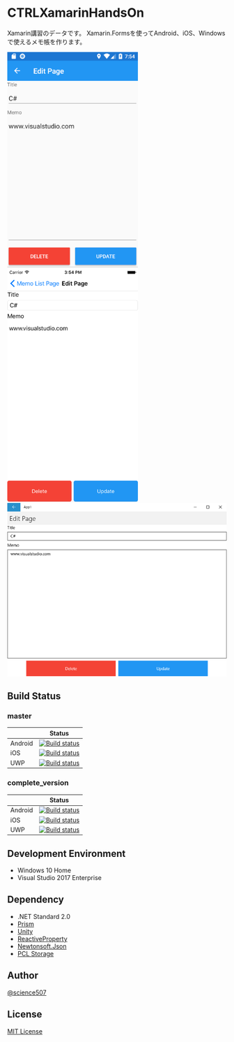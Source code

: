 # CTRLXamarinHandsOn

Xamarin講習のデータです。
Xamarin.Formsを使ってAndroid、iOS、Windowsで使えるメモ帳を作ります。

<img src="Screenshot/Android_C%23.png" width=300>　<img src="Screenshot/iOS_C%23.png" width=300>
<img src="Screenshot/UWP_C%23.png" width=600>

## Build Status

### master

|          | Status |
| -------- | ------ |
| Android | [![Build status](https://build.appcenter.ms/v0.1/apps/5ef2b0e8-6c25-4070-9821-277433775423/branches/master/badge)](https://appcenter.ms) |
| iOS | [![Build status](https://build.appcenter.ms/v0.1/apps/f3ce942e-dcfa-412a-b8e6-8e82e63aadaf/branches/master/badge)](https://appcenter.ms) |
| UWP | [![Build status](https://build.appcenter.ms/v0.1/apps/96388c84-c371-4fcc-8789-9b71f75d4b02/branches/master/badge)](https://appcenter.ms) |

### complete_version

|          | Status |
| -------- | ------ |
| Android | [![Build status](https://build.appcenter.ms/v0.1/apps/5ef2b0e8-6c25-4070-9821-277433775423/branches/complete_version/badge)](https://appcenter.ms) |
| iOS | [![Build status](https://build.appcenter.ms/v0.1/apps/f3ce942e-dcfa-412a-b8e6-8e82e63aadaf/branches/complete_version/badge)](https://appcenter.ms) |
| UWP | [![Build status](https://build.appcenter.ms/v0.1/apps/96388c84-c371-4fcc-8789-9b71f75d4b02/branches/complete_version/badge)](https://appcenter.ms) |

## Development Environment
* Windows 10 Home
* Visual Studio 2017 Enterprise

## Dependency
* .NET Standard 2.0
* [Prism](https://github.com/PrismLibrary/Prism)
* [Unity](https://github.com/unitycontainer/unity)
* [ReactiveProperty](https://github.com/runceel/ReactiveProperty)
* [Newtonsoft.Json](https://github.com/JamesNK/Newtonsoft.Json)
* [PCL Storage](https://github.com/dsplaisted/PCLStorage)

## Author

[@science507](https://twitter.com/science507)

## License
[MIT License](LICENSE)
